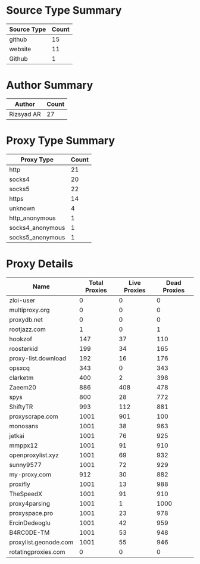 # Source Type Summary

| Source Type | Count |
|-------------|-------|
| github | 15 |
| website | 11 |
| Github | 1 |


# Author Summary

| Author | Count |
|--------|-------|
| Rizsyad AR | 27 |


# Proxy Type Summary

| Proxy Type | Count |
|------------|-------|
| http | 21 |
| socks4 | 20 |
| socks5 | 22 |
| https | 14 |
| unknown | 4 |
| http_anonymous | 1 |
| socks4_anonymous | 1 |
| socks5_anonymous | 1 |


# Proxy Details

| Name | Total Proxies | Live Proxies | Dead Proxies |
|------|---------------|--------------|---------------|
| zloi-user | 0 | 0 | 0 |
| multiproxy.org | 0 | 0 | 0 |
| proxydb.net | 0 | 0 | 0 |
| rootjazz.com | 1 | 0 | 1 |
| hookzof | 147 | 37 | 110 |
| roosterkid | 199 | 34 | 165 |
| proxy-list.download | 192 | 16 | 176 |
| opsxcq | 343 | 0 | 343 |
| clarketm | 400 | 2 | 398 |
| Zaeem20 | 886 | 408 | 478 |
| spys | 800 | 28 | 772 |
| ShiftyTR | 993 | 112 | 881 |
| proxyscrape.com | 1001 | 901 | 100 |
| monosans | 1001 | 38 | 963 |
| jetkai | 1001 | 76 | 925 |
| mmppx12 | 1001 | 91 | 910 |
| openproxylist.xyz | 1001 | 69 | 932 |
| sunny9577 | 1001 | 72 | 929 |
| my-proxy.com | 912 | 30 | 882 |
| proxifly | 1001 | 13 | 988 |
| TheSpeedX | 1001 | 91 | 910 |
| proxy4parsing | 1001 | 1 | 1000 |
| proxyspace.pro | 1001 | 23 | 978 |
| ErcinDedeoglu | 1001 | 42 | 959 |
| B4RC0DE-TM | 1001 | 53 | 948 |
| proxylist.geonode.com | 1001 | 55 | 946 |
| rotatingproxies.com | 0 | 0 | 0 |
